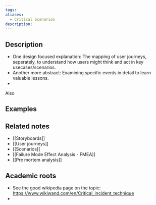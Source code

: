 ```yaml
---
tags: 
aliases:
  - Critical Scenarios
description:
---
```


## Description
- One design focused explanation: The mapping of user journeys, seperately, to understand how users might think and act in key usecases/scenarios.
- Another more abstract: Examining specific events in detail to learn valuable lessons.
- 

Also 

## Examples 


## Related notes 
- [[Storyboards]]
- [[User journeys]]
- [[Scenarios]]
- [[Failure Mode Effect Analysis - FMEA]]
- [[Pre mortem analysis]]
## Academic roots
- See the good wikipedia page on the topic: https://www.wikiwand.com/en/Critical_incident_technique
- 